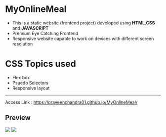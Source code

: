 # MyOnlineMeal
- This is a static website (frontend project) developed using **HTML**,**CSS** and **JAVASCRIPT** 
- Premium Eye Catching Frontend
- Responsive website capable to work on devices with different screen resolution 
# CSS Topics used
- Flex box
- Psuedo Selectors
- Responsive layout

---
Access Link : https://praveenchandra01.github.io/MyOnlineMeal/
## Preview
![](https://github.com/praveenchandra01/MyOnlineMeal/blob/master/img/Screenshot%20(135).png)
![](https://github.com/praveenchandra01/MyOnlineMeal/blob/master/img/Screenshot%20(136).png)
